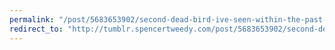 ```yaml
---
permalink: "/post/5683653902/second-dead-bird-ive-seen-within-the-past-two"
redirect_to: "http://tumblr.spencertweedy.com/post/5683653902/second-dead-bird-ive-seen-within-the-past-two"
---
```

